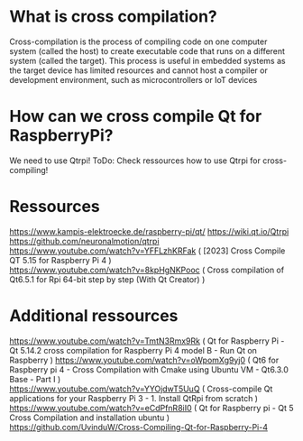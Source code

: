 # What is cross compilation?
Cross-compilation is the process of compiling code on one computer system (called the host) to create executable code that runs on a different system (called the target).
This process is useful in embedded systems as the target device has limited resources and cannot host a compiler or development environment, such as microcontrollers or IoT devices

# How can we cross compile Qt for RaspberryPi? 
We need to use Qtrpi!
ToDo: Check ressources how to use Qtrpi for cross-compiling!

# Ressources
https://www.kampis-elektroecke.de/raspberry-pi/qt/
https://wiki.qt.io/Qtrpi  
https://github.com/neuronalmotion/qtrpi  
https://www.youtube.com/watch?v=YFFLzhKRFak ( [2023] Cross Compile QT 5.15 for Raspberry Pi 4 )  
https://www.youtube.com/watch?v=8kpHgNKPooc ( Cross compilation of Qt6.5.1 for Rpi 64-bit step by step (With Qt Creator) )  

# Additional ressources
https://www.youtube.com/watch?v=TmtN3Rmx9Rk ( Qt for Raspberry Pi - Qt 5.14.2 cross compilation for Raspberry Pi 4 model B - Run Qt on Raspberry ) 
https://www.youtube.com/watch?v=oWpomXg9yj0 ( Qt6 for Raspberry pi 4 - Cross Compilation with Cmake using Ubuntu VM - Qt6.3.0 Base - Part I )  
https://www.youtube.com/watch?v=YYOjdwT5UuQ ( Cross-compile Qt applications for your Raspberry Pi 3 - 1. Install QtRpi from scratch )  
https://www.youtube.com/watch?v=eCdPfnR8iI0 ( Qt for Raspberry pi - Qt 5 Cross Compilation and installation ubuntu )  
https://github.com/UvinduW/Cross-Compiling-Qt-for-Raspberry-Pi-4
